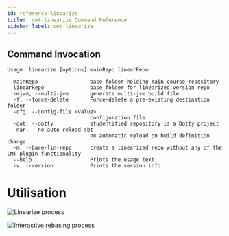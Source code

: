 ```yaml
---
id: reference-linearize
title:  cmt-linearize Command Reference
sidebar_label: cmt-linearize
---
```


## Command Invocation

```
Usage: linearize [options] mainRepo linearRepo

  mainRepo                 base folder holding main course repository
  linearRepo               base folder for linearized version repo
  -mjvm, --multi-jvm       generate multi-jvm build file
  -f, --force-delete       Force-delete a pre-existing destination folder
  -cfg, --config-file <value>
                           configuration file
  -dot, --dotty            studentified repository is a Dotty project
  -nar, --no-auto-reload-sbt
                           no automatic reload on build definition change
  -m, --bare-lin-repo      create a linearized repo without any of the CMT plugin functionality
  --help                   Prints the usage text
  -v, --version            Prints the version info
```

# Utilisation

![Linearize process](https://i.imgur.com/hsJy9ZT.png)

![Interactive rebasing process](https://i.imgur.com/z7N2Z4J.png)

